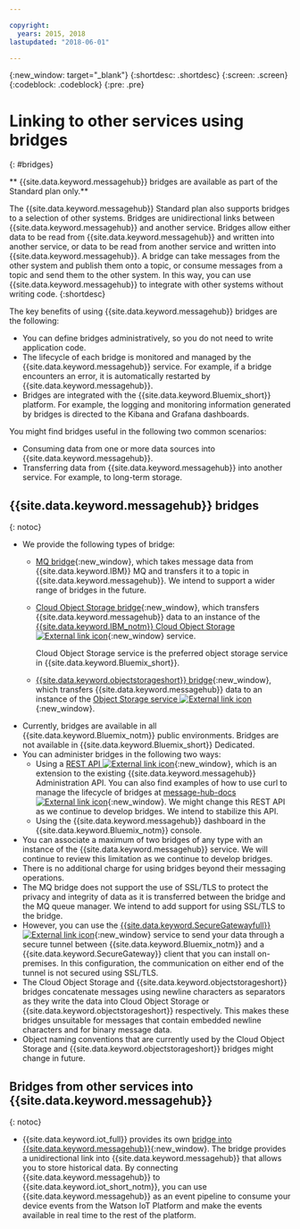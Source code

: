 ```yaml
---

copyright:
  years: 2015, 2018
lastupdated: "2018-06-01"

---
```


{:new_window: target="_blank"}
{:shortdesc: .shortdesc}
{:screen: .screen}
{:codeblock: .codeblock}
{:pre: .pre}

# Linking to other services using bridges
{: #bridges}

** {{site.data.keyword.messagehub}} bridges are available as part of the Standard plan only.**
<br/>

The {{site.data.keyword.messagehub}} Standard plan also
supports bridges to a selection of other systems. Bridges are unidirectional links between {{site.data.keyword.messagehub}} and another service. Bridges allow either
data to be read from {{site.data.keyword.messagehub}} and written
into another service, or data to be read from another service and written into {{site.data.keyword.messagehub}}. A bridge can take messages from the other system and publish them onto a topic, or consume
messages from a topic and send them to the other system. In this way, you can use {{site.data.keyword.messagehub}} to integrate with other systems without writing code.
{:shortdesc}

The key benefits of using {{site.data.keyword.messagehub}} bridges are the following:  

* You can define bridges administratively, so you do not need to write application code.
* The lifecycle of each bridge is monitored and managed by the {{site.data.keyword.messagehub}} service. For example, if a bridge encounters an error, it is automatically restarted by {{site.data.keyword.messagehub}}.
* Bridges are integrated with the {{site.data.keyword.Bluemix_short}} platform. For example, the logging and monitoring information generated by  bridges is directed to the Kibana and Grafana dashboards.

You might find bridges useful in the following two common scenarios:

* Consuming data from one or more data sources into {{site.data.keyword.messagehub}}.
* Transferring data from {{site.data.keyword.messagehub}} into another service. For example, to long-term storage.

## {{site.data.keyword.messagehub}} bridges
{: notoc}

* We provide the following types of bridge: 
  - [MQ bridge](/docs/services/MessageHub/messagehub105.html){:new_window}, which takes message data from {{site.data.keyword.IBM}} MQ and transfers it to a topic in {{site.data.keyword.messagehub}}. We intend to support a wider range of bridges in the future.
  - [Cloud Object Storage bridge](/docs/services/MessageHub/messagehub115.html){:new_window}, which transfers {{site.data.keyword.messagehub}} data to an instance of the [{{site.data.keyword.IBM_notm}} Cloud Object Storage ![External link icon](../../icons/launch-glyph.svg "External link icon")](/docs/services/cloud-object-storage/about-cos.html){:new_window} service. 
    
    Cloud Object Storage service is the preferred object storage service in {{site.data.keyword.Bluemix_short}}. 
  - [{{site.data.keyword.objectstorageshort}} bridge](/docs/services/MessageHub/messagehub089.html){:new_window}, which transfers {{site.data.keyword.messagehub}} data to an instance of the [Object Storage service ![External link icon](../../icons/launch-glyph.svg "External link icon")](/docs/services/ObjectStorage/index.html){:new_window}.
* Currently, bridges are available in all {{site.data.keyword.Bluemix_notm}} public environments. Bridges are not available in {{site.data.keyword.Bluemix_short}} Dedicated.
* You can administer bridges in the following two ways:
  - Using a [REST API ![External link icon](../../icons/launch-glyph.svg "External link icon")](https://github.com/ibm-messaging/message-hub-docs){:new_window}, which is an extension to the existing {{site.data.keyword.messagehub}} Administration API. You can also find examples of how to use curl to manage the lifecycle of bridges at [message-hub-docs ![External link icon](../../icons/launch-glyph.svg "External link icon")](https://github.com/ibm-messaging/message-hub-docs){:new_window}. We might change this REST API as we continue to develop bridges. We intend to stabilize this API.
  - Using the {{site.data.keyword.messagehub}} dashboard in the {{site.data.keyword.Bluemix_notm}} console.
* You can associate a maximum of two bridges of any type with an instance of the {{site.data.keyword.messagehub}} service. We will continue to review this limitation as we continue to develop bridges.
* There is no additional charge for using bridges beyond their messaging operations.
* The MQ bridge does not support the use of SSL/TLS to protect the privacy and integrity of data as it is transferred between the bridge and the MQ queue manager. We intend to add support for using SSL/TLS to the bridge. 
* However, you can use the [{{site.data.keyword.SecureGatewayfull}} ![External link icon](../../icons/launch-glyph.svg "External link icon")](/docs/services/SecureGateway/secure_gateway.html){:new_window} service to send your data
through a secure tunnel between {{site.data.keyword.Bluemix_notm}}
and a {{site.data.keyword.SecureGateway}} client that you can install on-premises. In this configuration, the communication on either end of the tunnel is not
secured using SSL/TLS.
* The Cloud Object Storage and {{site.data.keyword.objectstorageshort}} bridges concatenate messages using newline characters as separators as they write the data into Cloud Object Storage or {{site.data.keyword.objectstorageshort}} respectively. This makes these bridges unsuitable for messages that contain embedded newline characters and for binary message data.
* Object naming conventions that are currently used by the Cloud Object Storage and {{site.data.keyword.objectstorageshort}} bridges might change in future.

## Bridges from other services into {{site.data.keyword.messagehub}}
{: notoc}

* {{site.data.keyword.iot_full}} provides its own [bridge into {{site.data.keyword.messagehub}}](/docs/services/MessageHub/messagehub119.html){:new_window}. The bridge provides a unidirectional link into {{site.data.keyword.messagehub}} that allows you to store historical data. By connecting {{site.data.keyword.messagehub}} to {{site.data.keyword.iot_short_notm}}, you can use {{site.data.keyword.messagehub}} as an event pipeline to consume your device events from the Watson IoT Platform and make the events available in real time to the rest of the platform. 


